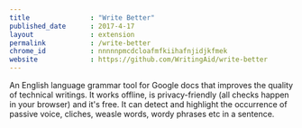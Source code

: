 ```yaml
---
title               : "Write Better"
published_date      : 2017-4-17
layout              : extension
permalink           : /write-better
chrome_id           : nnnnnpmcdcloafmfkiihafnjidjkfmek
website             : https://github.com/WritingAid/write-better
---
```


An English language grammar tool for Google docs that improves the quality of technical writings.
It works offline, is privacy-friendly (all checks happen in your browser) and it's free. 
It can detect and highlight the occurrence of passive voice, cliches, weasle words, wordy phrases etc in a sentence.
